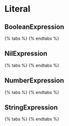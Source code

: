 # Literal

## BooleanExpression



{% tabs %}
{% endtabs %}

## NilExpression



{% tabs %}
{% endtabs %}

## NumberExpression



{% tabs %}
{% endtabs %}

## StringExpression



{% tabs %}
{% endtabs %}

